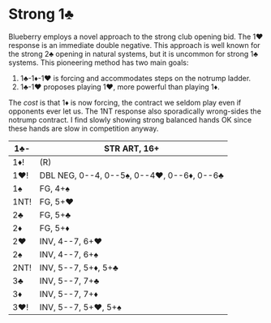 # Strong 1♣

Blueberry employs a novel approach to the strong club opening bid.  The 1♥
response is an immediate double negative.  This approach is well known for the
strong 2♣ opening in natural systems, but it is uncommon for strong 1♣ systems.
This pioneering method has two main goals:

1. 1♣-1♦-1♥ is forcing and accommodates steps on the notrump ladder.
2. 1♣-1♥ proposes playing 1♥, more powerful than playing 1♦.

The *cost* is that 1♦ is now forcing, the contract we seldom play even if
opponents ever let us.  The 1NT response also sporadically wrong-sides the
notrump contract.  I find slowly showing strong balanced hands OK since these
hands are slow in competition anyway.

| 1♣-  | STR ART, 16+ |
|------|--------------|
| 1♦!  | (R)
| 1♥!  | DBL NEG, 0--4, 0--5♠, 0--4♥, 0--6♦, 0--6♣
| 1♠   | FG, 4+♠
| 1NT! | FG, 5+♥
| 2♣   | FG, 5+♣
| 2♦   | FG, 5+♦
| 2♥   | INV, 4--7, 6+♥
| 2♠   | INV, 4--7, 6+♠
| 2NT! | INV, 5--7, 5+♦, 5+♣
| 3♣   | INV, 5--7, 7+♣
| 3♦   | INV, 5--7, 7+♦
| 3♥!  | INV, 5--7, 5+♥, 5+♠
